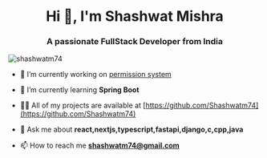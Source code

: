 <h1 align="center">Hi 👋, I'm Shashwat Mishra</h1>
<h3 align="center">A passionate FullStack Developer from India</h3>

<p align="left"> <img src="https://komarev.com/ghpvc/?username=shashwatm74&label=Profile%20views&color=0e75b6&style=flat" alt="shashwatm74" /> </p>

- 🔭 I’m currently working on [permission system](https://github.com/cannotreveal)

- 🌱 I’m currently learning **Spring Boot**

- 👨‍💻 All of my projects are available at [https://github.com/Shashwatm74](https://github.com/Shashwatm74)

- 💬 Ask me about **react,nextjs,typescript,fastapi,django,c,cpp,java**

- 📫 How to reach me **shashwatm74@gmail.com**


